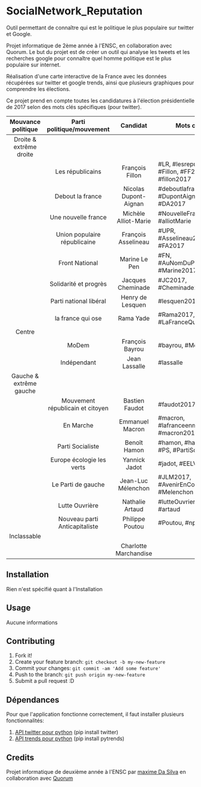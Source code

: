 # SocialNetwork_Reputation

Outil permettant de connaître qui est le politique le plus populaire sur twitter et Google.

Projet informatique de 2ème année à l'ENSC, en collaboration avec Quorum.
Le but du projet est de créer un outil qui analyse les tweets et les recherches google pour connaître quel homme politique est le plus populaire sur internet.

Réalisation d'une carte interactive de la France avec les données récupérées sur twitter et google trends, ainsi que plusieurs graphiques pour comprendre les élections.

Ce projet prend en compte toutes les candidatures à l'élection présidentielle de 2017 selon des mots clés spécifiques (pour twitter).


|Mouvance politique     | Parti politique/mouvement        | Candidat              | Mots clés |
|:---------------------:|:--------------------------------:|:---------------------:|-----------|
|Droite & extrême droite|                                  |                       |                                                         |
|                       | Les républicains                 | François Fillon       |    #LR, #lesrepublicains, #Fillon, #FF2017, #fillon2017 |
|                       |        Debout la france          | Nicolas Dupont-Aignan |    #deboutlafrance,#DLF #DupontAignan, #DA2017          |
|                       |     Une nouvelle france          | Michèle Alliot-Marie  |    #NouvelleFrance, #alliotMarie                        |
|                       |   Union populaire républicaine   | François Asselineau   |    #UPR, #Asselineau2017, #FA2017                       |
|                       |         Front National           | Marine Le Pen         |    #FN, #AuNomDuPeuple, #Marine2017,#lePen              |
|                       |       Solidarité et progrès      | Jacques Cheminade     |    #JC2017, #Cheminade2017                              |
|                       |     Parti national libéral       | Henry de Lesquen      |    #lesquen2017                                         |
|                       |         la france qui ose        | Rama Yade             |    #Rama2017, #LaFranceQuiOse                           |
|Centre                 |                                  |                       |                                                         |
|                       |              MoDem               | François Bayrou       |    #bayrou, #MoDem                                      |
|                       |           Indépendant            | Jean Lassalle         |    #lassalle                                            |
|Gauche & extrême gauche|                                  |                       |                                                         |
|                       | Mouvement républicain et citoyen | Bastien Faudot        |    #faudot2017, #mrc                                    |
|                       | En Marche                        | Emmanuel Macron       |    #macron, #lafranceenmarche, #macron2017              |
|                       | Parti Socialiste                 | Benoît Hamon          |    #hamon, #hamon, #PS, #PartiSocialiste                |
|                       | Europe écologie les verts        | Yannick Jadot         |    #jadot, #EELV                                        |
|                       | Le Parti de gauche               | Jean-Luc Mélenchon    |    #JLM2017, #AvenirEnCommunn, #Melenchon               |
|                       | Lutte Ouvrière                   | Nathalie Artaud       |    #lutteOuvriere, #artaud                              |
|                       | Nouveau parti Anticapitaliste    | Philippe Poutou       |    #Poutou, #npa                                        |
|Inclassable            |                                  |                       |                                                         |
|                       |                                  | Charlotte Marchandise |                                                         |
## Installation

Rien n'est spécifié quant à l'Installation
## Usage
Aucune informations

## Contributing
1. Fork it!
2. Create your feature branch: `git checkout -b my-new-feature`
3. Commit your changes: `git commit -am 'Add some feature'`
4. Push to the branch: `git push origin my-new-feature`
5. Submit a pull request :D

## Dépendances
Pour que l'application fonctionne correctement, il faut installer plusieurs fonctionnalités:

1. [API twitter pour python](https://github.com/sixohsix/twitter) (pip install twitter)
2. [API trends pour python](https://github.com/GeneralMills/pytrends) (pip install pytrends)

## Credits
Projet informatique de deuxième année à l'ENSC par [maxime Da Silva](https://github.com/maximedasilva) en collaboration avec [Quorum](https://www.quorum-impact.com/)
